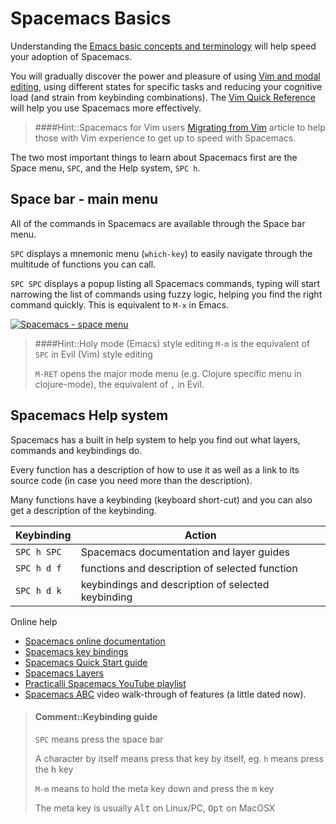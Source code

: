 # Spacemacs Basics
Understanding the [Emacs basic concepts and terminology](emacs-basics.md) will help speed your adoption of Spacemacs.

You will gradually discover the power and pleasure of using [Vim and modal editing](vim-basics.md), using different states for specific tasks and reducing your cognitive load (and strain from keybinding combinations).  The [Vim Quick Reference](/spacemacs-basics/vim-style/vim-quick-reference.md) will help you use Spacemacs more effectively.

> ####Hint::Spacemacs for Vim users
> [Migrating from Vim](https://github.com/syl20bnr/spacemacs/blob/develop/doc/VIMUSERS.org) article to help those with Vim experience to get up to speed with Spacemacs.

The two most important things to learn about Spacemacs first are the Space menu, `SPC`, and the Help system, `SPC h`.

## Space bar - main menu
All of the commands in Spacemacs are available through the Space bar menu.

`SPC` displays a mnemonic menu (`which-key`) to easily navigate through the multitude of functions you can call.

`SPC SPC` displays a popup listing all Spacemacs commands, typing will start narrowing the list of commands using fuzzy logic, helping you find the right command quickly. This is equivalent to `M-x` in Emacs.

[![Spacemacs - space menu](/images/spacemacs-main-menu.png)](/images/spacemacs-main-menu.png)

> ####Hint::Holy mode (Emacs) style editing
> `M-m` is the equivalent of `SPC` in Evil (Vim) style editing
>
> `M-RET` opens the major mode menu (e.g. Clojure specific menu in clojure-mode), the equivalent of `,` in Evil.

## Spacemacs Help system
Spacemacs has a built in help system to help you find out what layers, commands and keybindings do.

Every function has a description of how to use it as well as a link to its source code (in case you need more than the description).

Many functions have a keybinding (keyboard short-cut) and you can also get a description of the keybinding.

| Keybinding  | Action                                             |
|-------------|----------------------------------------------------|
| `SPC h SPC` | Spacemacs documentation and layer guides           |
| `SPC h d f` | functions and description of selected function     |
| `SPC h d k` | keybindings and description of selected keybinding |

Online help

* [Spacemacs online documentation](https://develop.spacemacs.org/doc/DOCUMENTATION.html)
* [Spacemacs key bindings](https://github.com/syl20bnr/spacemacs/blob/develop/doc/DOCUMENTATION.org#key-bindings)
* [Spacemacs Quick Start guide](https://develop.spacemacs.org/doc/QUICK_START.html)
* [Spacemacs Layers](https://develop.spacemacs.org/layers/LAYERS.html)
* [Practicalli Spacemacs YouTube playlist](https://www.youtube.com/playlist?list=PLpr9V-R8ZxiCHMl2_dn1Fovcd34Oz45su)
* [Spacemacs ABC](https://www.youtube.com/playlist?list=PLrJ2YN5y27KLhd3yNs2dR8_inqtEiEweE) video walk-through of features (a little dated now).

> #### Comment::Keybinding guide
> `SPC` means press the space bar
>
> A character by itself means press that key by itself, eg. `h` means press the <kbd>h</kbd> key
>
> `M-m` means to hold the meta key down and press the <kbd>m</kbd> key
>
> The meta key is usually <kbd>Alt</kbd> on Linux/PC, <kbd>Opt</kbd> on MacOSX
